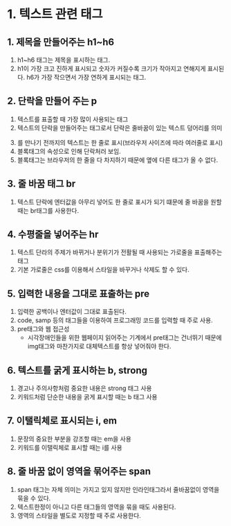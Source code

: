 # 1. 텍스트 관련 태그 
## 1. 제목을 만들어주는 h1~h6 
1. h1~h6 태그는 제목을 표시하는 태그. 
2. h1이 가장 크고 진하게 표시되고 숫자가 커질수록 크기가 작아지고 연해지게 표시된다. h6가 가장 작으면서 가장 연하게 표시되는 태그.

## 2. 단락을 만들어 주는 p 
1. 텍스트를 표출할 때 가장 많이 사용되는 태그 
2. 텍스트의 단락을 만들어주는 태그로서 단락은 줄바꿈이 있는 텍스트 덩어리를 의미 
3. </p>를 만나기 전까지의 텍스트는 한 줄로 표시(브라우저 사이즈에 따라 여러줄로 표시) 
4. 블록태그의 속성으로 인해 단락처러 보임.
5. 블록태그는 브라우저의 한 줄을 다 차지하기 때문에 옆에 다른 태그가 올 수 없다. 

## 3. 줄 바꿈 태그 br
1. 텍스트 단락에 엔터값을 아무리 넣어도 한 줄로 표시가 되기 떄문에 줄 바꿈을 원할 때는 br태그를 사용한다.

## 4. 수평줄을 넣어주는 hr
1. 텍스트 단라의 주제가 바뀌거나 분위기가 전활될 때 사용되는 가로줄을 표출해주는 태그 
2. 기본 가로줄은 css를 이용해서 스타일을 바꾸거나 삭제도 할 수 있다. 

## 5. 입력한 내용을 그대로 표출하는 pre
1. 입력한 공백이나 엔터값이 그대로 표출된다. 
2. code, samp 등의 태그들을 이용하여 프로그래밍 코드를 입력할 때 주로 사용.
3. pre태그와 웹 접근성
    - 시각장애인들을 위한 웹페이지 읽어주는 기계에서 pre태그는 건너뛰기 때문에 img태그와 마찬가지로 대체텍스트를 항상 넣어줘야 한다. 

## 6. 텍스트를 굵게 표시하는 b, strong
1. 경고나 주의사항처럼 중요한 내용은 strong 태그 사용
2. 키워드처럼 단순한 내용을 굵게 표시할 때는 b 태그 사용 

## 7. 이탤릭체로 표시되는 i, em 
1. 문장의 중요한 부분을 강조할 때는 em을 사용
2. 키워드를 이탤릭체로 표시할 때는 i를 사용


## 8. 줄 바꿈 없이 영역을 묶어주는 span
1. span 태그는 자체 의미는 가지고 있지 않지만 인라인태그라서 줄바꿈없이 영역을 묶을 수 있다. 
2. 텍스트한정이 아니고 다른 태그들의 영역을 묶을 때도 사용된다. 
3. 영역의 스타일을 별도로 지정할 때 주로 사용한다. 

